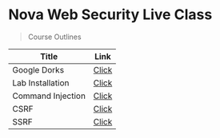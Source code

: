 # Nova Web Security Live Class
> Course Outlines 

| Title | Link |
|--|--|
| Google Dorks | [Click](https://github.com/yellphonenaing/WebHackingLiveClass/tree/main/GoogleDorks) |
| Lab Installation | [Click](https://github.com/yellphonenaing/WebHackingLiveClass/tree/main/LabInstallation) |
| Command Injection | [Click](https://github.com/yellphonenaing/WebHackingLiveClass/tree/main/CommandInjection) |
| CSRF | [Click](https://github.com/yellphonenaing/WebHackingLiveClass/tree/main/CSRF) |
| SSRF | [Click](https://github.com/yellphonenaing/WebHackingLiveClass/tree/main/SSRF) |
